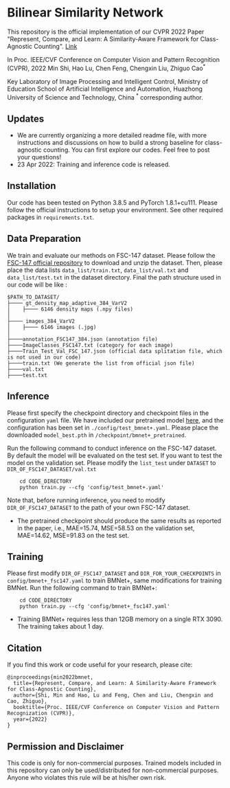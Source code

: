 # Bilinear Similarity Network

This repository is the official implementation of our CVPR 2022 Paper "Represent, Compare, and Learn: A Similarity-Aware Framework for Class-Agnostic Counting". [Link](https://arxiv.org/abs/2203.08354)

In Proc. IEEE/CVF Conference on Computer Vision and Pattern Recognition (CVPR), 2022
Min Shi, Hao Lu, Chen Feng, Chengxin Liu, Zhiguo Cao<sup>*</sup>

Key Laboratory of Image Processing and Intelligent Control, Ministry of Education
School of Artificial Intelligence and Automation, Huazhong University of Science and Technology, China
<sup>*</sup>  corresponding author.

## Updates
- We are currently organizing a more detailed readme file, with more instructions and discussions on how to build a strong baseline for class-agnostic counting. You can first explore our codes. Feel free to post your questions!
- 23 Apr 2022: Training and inference code is released.

## Installation
Our code has been tested on Python 3.8.5 and PyTorch 1.8.1+cu111. Please follow the official instructions to setup your environment. See other required packages in `requirements.txt`.

## Data Preparation
We train and evaluate our methods on FSC-147 dataset. Please follow the [FSC-147 official repository]() to download and unzip the dataset.  Then, please place the data lists  ``data_list/train.txt``, ``data_list/val.txt`` and ``data_list/test.txt`` in the dataset directory. Final the path structure used in our code will be like :
````
$PATH_TO_DATASET/
├──── gt_density_map_adaptive_384_VarV2
│    ├──── 6146 density maps (.npy files)
│    
├──── images_384_VarV2
│    ├──── 6146 images (.jpg)
│ 
├────annotation_FSC147_384.json (annotation file)
├────ImageClasses_FSC147.txt (category for each image)
├────Train_Test_Val_FSC_147.json (official data splitation file, which is not used in our code)
├────train.txt (We generate the list from official json file)
├────val.txt
├────test.txt

````

## Inference
Please first specify the checkpoint directory and checkpoint files in the configuration `yaml` file. We have included our pretrained model [here](https://www.dropbox.com/s/mr52q8kp9tp7cy9/model_best.pth?dl=0), and the configuration has been set in `./config/test_bmnet+.yaml`. Please place the downloaded `model_best.pth` in `/checkpoint/bmnet+_pretrained`.

Run the following command to conduct inference on the FSC-147 dataset. By default the model will be evaluated on the test set. If you want to test the model on the validation set. Please modify the `list_test` under `DATASET` to `DIR_OF_FSC147_DATASET/val.txt`
````
    cd CODE_DIRECTORY
    python train.py --cfg 'config/test_bmnet+.yaml'
````
Note that, before running inference, you need to modify `DIR_OF_FSC147_DATASET` to the path of  your own FSC-147 dataset. 

* The pretrained checkpoint should produce the same results as reported in the paper, i.e., MAE=15.74, MSE=58.53 on the validation set, MAE=14.62, MSE=91.83 on the test set. 


## Training 
Please first modify `DIR_OF_FSC147_DATASET` and `DIR_FOR_YOUR_CHECKPOINTS` in `config/bmnet+_fsc147.yaml` to train BMNet+, same modifications for training BMNet. 
Run the following command to train BMNet+:

````
	cd CODE_DIRECTORY
    python train.py --cfg 'config/bmnet+_fsc147.yaml'
````
- Training BMNet+ requires less than 12GB memory on a single RTX 3090. The training takes about 1 day.

## Citation
If you find this work or code useful for your research, please cite:
```
@inproceedings{min2022bmnet,
  title={Represent, Compare, and Learn: A Similarity-Aware Framework for Class-Agnostic Counting},
  author={Shi, Min and Hao, Lu and Feng, Chen and Liu, Chengxin and Cao, Zhiguo},
  booktitle={Proc. IEEE/CVF Conference on Computer Vision and Pattern Recognization (CVPR)},
  year={2022}
}

```

## Permission and Disclaimer
This code is only for non-commercial purposes.  Trained models included in this repository can only be used/distributed for non-commercial purposes. Anyone who violates this rule will be at his/her own risk.
